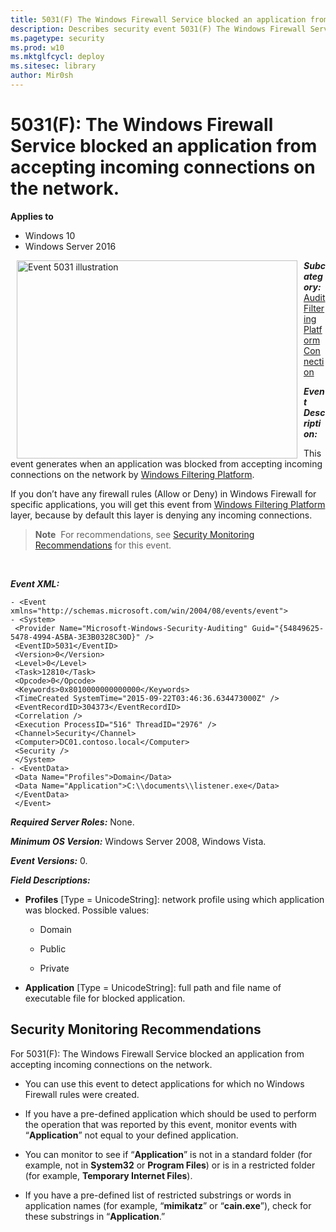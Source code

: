 ```yaml
---
title: 5031(F) The Windows Firewall Service blocked an application from accepting incoming connections on the network. (Windows 10)
description: Describes security event 5031(F) The Windows Firewall Service blocked an application from accepting incoming connections on the network.
ms.pagetype: security
ms.prod: w10
ms.mktglfcycl: deploy
ms.sitesec: library
author: Mir0sh
---
```


# 5031(F): The Windows Firewall Service blocked an application from accepting incoming connections on the network.

**Applies to**
-   Windows 10
-   Windows Server 2016


<img src="images/event-5031.png" alt="Event 5031 illustration" width="449" height="317" hspace="10" align="left" />

***Subcategory:***&nbsp;[Audit Filtering Platform Connection](audit-filtering-platform-connection.md)

***Event Description:***

This event generates when an application was blocked from accepting incoming connections on the network by [Windows Filtering Platform](https://msdn.microsoft.com/en-us/library/windows/desktop/aa366510(v=vs.85).aspx).

If you don’t have any firewall rules (Allow or Deny) in Windows Firewall for specific applications, you will get this event from [Windows Filtering Platform](https://msdn.microsoft.com/en-us/library/windows/desktop/aa366510(v=vs.85).aspx) layer, because by default this layer is denying any incoming connections.

> **Note**&nbsp;&nbsp;For recommendations, see [Security Monitoring Recommendations](#security-monitoring-recommendations) for this event.

<br clear="all">

***Event XML:***
```
- <Event xmlns="http://schemas.microsoft.com/win/2004/08/events/event">
- <System>
 <Provider Name="Microsoft-Windows-Security-Auditing" Guid="{54849625-5478-4994-A5BA-3E3B0328C30D}" /> 
 <EventID>5031</EventID> 
 <Version>0</Version> 
 <Level>0</Level> 
 <Task>12810</Task> 
 <Opcode>0</Opcode> 
 <Keywords>0x8010000000000000</Keywords> 
 <TimeCreated SystemTime="2015-09-22T03:46:36.634473000Z" /> 
 <EventRecordID>304373</EventRecordID> 
 <Correlation /> 
 <Execution ProcessID="516" ThreadID="2976" /> 
 <Channel>Security</Channel> 
 <Computer>DC01.contoso.local</Computer> 
 <Security /> 
 </System>
- <EventData>
 <Data Name="Profiles">Domain</Data> 
 <Data Name="Application">C:\\documents\\listener.exe</Data> 
 </EventData>
 </Event>

```

***Required Server Roles:*** None.

***Minimum OS Version:*** Windows Server 2008, Windows Vista.

***Event Versions:*** 0.

***Field Descriptions:***

-   **Profiles** \[Type = UnicodeString\]: network profile using which application was blocked. Possible values:

    -   Domain

    -   Public

    -   Private

-   **Application** \[Type = UnicodeString\]: full path and file name of executable file for blocked application.

## Security Monitoring Recommendations

For 5031(F): The Windows Firewall Service blocked an application from accepting incoming connections on the network.

-   You can use this event to detect applications for which no Windows Firewall rules were created.

-   If you have a pre-defined application which should be used to perform the operation that was reported by this event, monitor events with “**Application**” not equal to your defined application.

-   You can monitor to see if “**Application**” is not in a standard folder (for example, not in **System32** or **Program Files**) or is in a restricted folder (for example, **Temporary Internet Files**).

-   If you have a pre-defined list of restricted substrings or words in application names (for example, “**mimikatz**” or “**cain.exe**”), check for these substrings in “**Application**.”

